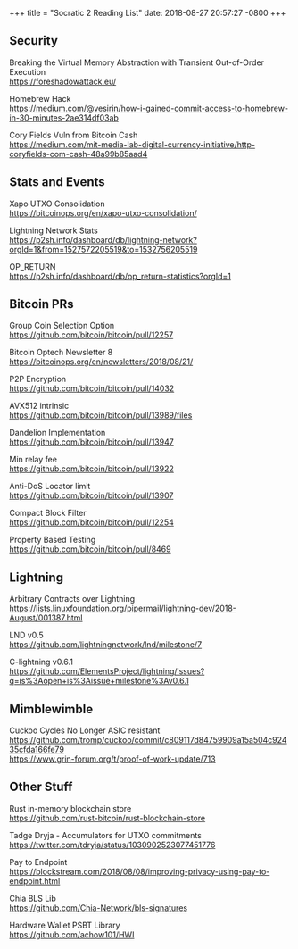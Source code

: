 +++
title =  "Socratic 2 Reading List"
date:   2018-08-27 20:57:27 -0800
+++

## Security

Breaking the Virtual Memory Abstraction with Transient Out-of-Order Execution  
<https://foreshadowattack.eu/>

Homebrew Hack  
<https://medium.com/@vesirin/how-i-gained-commit-access-to-homebrew-in-30-minutes-2ae314df03ab>

Cory Fields Vuln from Bitcoin Cash  
<https://medium.com/mit-media-lab-digital-currency-initiative/http-coryfields-com-cash-48a99b85aad4>


## Stats and Events

Xapo UTXO Consolidation  
<https://bitcoinops.org/en/xapo-utxo-consolidation/>

Lightning Network Stats  
<https://p2sh.info/dashboard/db/lightning-network?orgId=1&from=1527572205519&to=1532756205519>

OP_RETURN  
<https://p2sh.info/dashboard/db/op_return-statistics?orgId=1>


## Bitcoin PRs

Group Coin Selection Option  
<https://github.com/bitcoin/bitcoin/pull/12257>

Bitcoin Optech Newsletter 8  
<https://bitcoinops.org/en/newsletters/2018/08/21/>

P2P Encryption  
<https://github.com/bitcoin/bitcoin/pull/14032>

AVX512 intrinsic  
<https://github.com/bitcoin/bitcoin/pull/13989/files>

Dandelion Implementation  
<https://github.com/bitcoin/bitcoin/pull/13947>

Min relay fee  
<https://github.com/bitcoin/bitcoin/pull/13922>

Anti-DoS Locator limit  
<https://github.com/bitcoin/bitcoin/pull/13907>

Compact Block Filter  
<https://github.com/bitcoin/bitcoin/pull/12254>

Property Based Testing  
<https://github.com/bitcoin/bitcoin/pull/8469>


## Lightning

Arbitrary Contracts over Lightning  
<https://lists.linuxfoundation.org/pipermail/lightning-dev/2018-August/001387.html>

LND v0.5  
<https://github.com/lightningnetwork/lnd/milestone/7>

C-lightning v0.6.1  
<https://github.com/ElementsProject/lightning/issues?q=is%3Aopen+is%3Aissue+milestone%3Av0.6.1>


## Mimblewimble

Cuckoo Cycles No Longer ASIC resistant  
<https://github.com/tromp/cuckoo/commit/c809117d84759909a15a504c92435cfda166fe79>  
<https://www.grin-forum.org/t/proof-of-work-update/713>


## Other Stuff

Rust in-memory blockchain store  
<https://github.com/rust-bitcoin/rust-blockchain-store>

Tadge Dryja - Accumulators for UTXO commitments  
<https://twitter.com/tdryja/status/1030902523077451776>

Pay to Endpoint  
<https://blockstream.com/2018/08/08/improving-privacy-using-pay-to-endpoint.html>

Chia BLS Lib  
<https://github.com/Chia-Network/bls-signatures>

Hardware Wallet PSBT Library  
<https://github.com/achow101/HWI>
